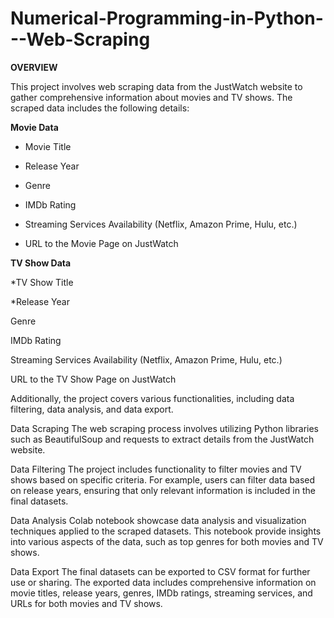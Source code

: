 # Numerical-Programming-in-Python---Web-Scraping

**OVERVIEW**

This project involves web scraping data from the JustWatch website to gather comprehensive information about movies and TV shows. The scraped data includes the following details:

**Movie Data**

- Movie Title

* Release Year

+ Genre

- IMDb Rating

* Streaming Services Availability (Netflix, Amazon Prime, Hulu, etc.)

+ URL to the Movie Page on JustWatch

**TV Show Data**

*TV Show Title

*Release Year

Genre

IMDb Rating

Streaming Services Availability (Netflix, Amazon Prime, Hulu, etc.)

URL to the TV Show Page on JustWatch

Additionally, the project covers various functionalities, including data filtering, data analysis, and data export.

Data Scraping
The web scraping process involves utilizing Python libraries such as BeautifulSoup and requests to extract details from the JustWatch website.

Data Filtering
The project includes functionality to filter movies and TV shows based on specific criteria. For example, users can filter data based on release years, ensuring that only relevant information is included in the final datasets.

Data Analysis
Colab notebook showcase data analysis and visualization techniques applied to the scraped datasets. This notebook provide insights into various aspects of the data, such as top genres for both movies and TV shows.

Data Export
The final datasets can be exported to CSV format for further use or sharing. The exported data includes comprehensive information on movie titles, release years, genres, IMDb ratings, streaming services, and URLs for both movies and TV shows.
